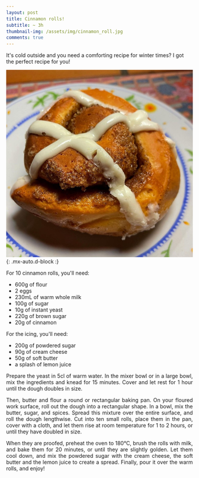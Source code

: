 ```yaml
---
layout: post
title: Cinnamon rolls!
subtitle: ~ 3h
thumbnail-img: /assets/img/cinnamon_roll.jpg
comments: true
---
```


It's cold outside and you need a comforting recipe for winter times? I got the perfect recipe for you!

![Cinnamon rolls](/assets/img/cinnamon_roll.jpg){: .mx-auto.d-block :}

For 10 cinnamon rolls, you'll need:

- 600g of flour
- 2 eggs
- 230mL of warm whole milk
- 100g of sugar
- 10g of instant yeast
- 220g of brown sugar
- 20g of cinnamon

For the icing, you'll need:

- 200g of powdered sugar
- 90g of cream cheese
- 50g of soft butter
- a splash of lemon juice

<div style="text-align: justify">
<p> Prepare the yeast in 5cl of warm water. In the mixer bowl or in a large bowl, mix the ingredients and knead for 15 minutes. Cover and let rest for 1 hour until the dough doubles in size. </p>
<p> Then, butter and flour a round or rectangular baking pan. On your floured work surface, roll out the dough into a rectangular shape. In a bowl, mix the butter, sugar, and spices. Spread this mixture over the entire surface, and roll the dough lengthwise. Cut into ten small rolls, place them in the pan, cover with a cloth, and let them rise at room temperature for 1 to 2 hours, or until they have doubled in size.

<p> When they are proofed, preheat the oven to 180°C,  brush the rolls with milk, and bake them for 20 minutes, or until they are slightly golden. Let them cool down, and mix the powdered sugar with the cream cheese, the soft butter and the lemon juice to create a spread. Finally, pour it over the warm rolls, and enjoy!</p>
</div>

